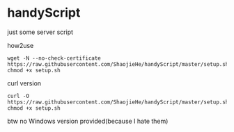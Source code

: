 # handyScript
just some server script

how2use 

	wget -N --no-check-certificate https://raw.githubusercontent.com/ShaojieHe/handyScript/master/setup.sh
	chmod +x setup.sh

curl version

	curl -O https://raw.githubusercontent.com/ShaojieHe/handyScript/master/setup.sh
	chmod +x setup.sh

btw no Windows version provided(because I hate them)

